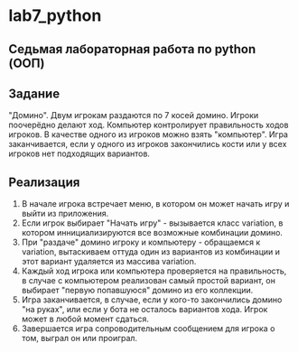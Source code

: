 # lab7_python

## Седьмая лабораторная работа по python (ООП)

## Задание

"Домино". Двум игрокам раздаются по 7 косей домино. Игроки поочерёдно делают ход. Компьютер контролирует правильность ходов игроков. В качестве одного из игроков можно взять "компьютер". Игра заканчивается, если у одного из игроков закончились кости или у всех игроков нет подходящих вариантов.

## Реализация

1. В начале игрока встречает меню, в котором он может начать игру и выйти из приложения.
2. Если игрок выбирает "Начать игру" - вызывается класс variation, в котором иннициализируются все возможные комбинации домино. 
3. При "раздаче" домино игроку и компьютеру - обращаемся к variation, вытаскиваем оттуда один из вариантов из комбинации и этот вариант удаляется из массива variation.
4. Каждый ход игрока или компьютера проверяется на правильность, в случае с компьютером реализован самый простой вариант, он выбирает "первую попавшуюся" домино из его коллекции.
5. Игра заканчивается, в случае, если у кого-то закончились домино "на руках", или если у бота не осталось вариантов хода. Игрок может в любой момент сдаться. 
6. Завершается игра сопроводительным сообщением для игрока о том, выграл он или проиграл.
